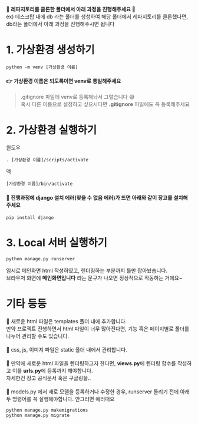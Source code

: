 **💎 레파지토리를 클론한 폴더에서 아래 과정을 진행해주세요 💎**    
ex) 데스크탑 내에 db 라는 폴더를 생성하여 해당 폴더에서 레파지토리를 클론했다면, db라는 폴더에서 아래 과정을 진행해주시면 됩니다

# 1. 가상환경 생성하기

```
python -m venv [가상환경 이름]
```
#### 👉 가상환경 이름은 되도록이면 venv로 통일해주세요
>.gitignore 파일에 venv로 등록해놔서 그렇습니다 😅    
> 혹시 다른 이름으로 설정하고 싶으시다면 **.gitignore** 파일에도 꼭 등록해주세요

# 2. 가상환경 실행하기
윈도우
```
. [가상환경 이름]/scripts/activate
```
맥
```
[가상환경 이름]/bin/activate
```

#### 📌 진행과정에 django 설치 에러(찾을 수 없음 에러)가 뜨면 아래와 같이 장고를 설치해주세요
```
pip install django
```

# 3. Local 서버 실행하기
```
python manage.py runserver
```
임시로 메인화면 html 작성하였고, 렌더링하는 부분까지 틀만 잡아놨습니다.     
브라우저 화면에 **메인화면입니다** 라는 문구가 나오면 정상적으로 작동하는 거에요~

# 기타 등등
📌 새로운 html 파일은 templates 폴더 내에 추가합니다.    
만약 프로젝트 진행하면서 html 파일이 너무 많아진다면, 기능 혹은 페이지별로 폴더를 나누어 관리할 수도 있습니다.    
<br>
📌 css, js, 이미지 파일은 static 폴더 내에서 관리합니다.     
<br>
📌 만약에 새로운 html 파일을 렌더링하고자 한다면, **views.py**에 렌더링 함수를 작성하고 이를 **urls.py**에 등록까지 해야합니다.    
자세한건 장고 공식문서 혹은 구글링을..    
<br>
📌 models.py 에서 새로 모델을 등록하거나 수정한 경우, runserver 돌리기 전에 아래 두 명령어를 꼭 실행해야합니다. 안그러면 에러떠요    
```
python manage.py makemigrations
python manage.py migrate
```
